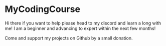 # MyCodingCourse

Hi there if you want to help please head to my discord and learn a long with me! I am a beginner and advancing to expert within the next few months! 

Come and support my projects on Github by a small donation. 
